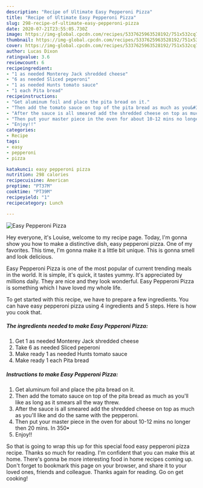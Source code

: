 ```yaml
---
description: "Recipe of Ultimate Easy Pepperoni Pizza"
title: "Recipe of Ultimate Easy Pepperoni Pizza"
slug: 298-recipe-of-ultimate-easy-pepperoni-pizza
date: 2020-07-21T23:55:05.730Z
image: https://img-global.cpcdn.com/recipes/5337625963528192/751x532cq70/easy-pepperoni-pizza-recipe-main-photo.jpg
thumbnail: https://img-global.cpcdn.com/recipes/5337625963528192/751x532cq70/easy-pepperoni-pizza-recipe-main-photo.jpg
cover: https://img-global.cpcdn.com/recipes/5337625963528192/751x532cq70/easy-pepperoni-pizza-recipe-main-photo.jpg
author: Lucas Dixon
ratingvalue: 3.6
reviewcount: 6
recipeingredient:
- "1 as needed Monterey Jack shredded cheese"
- "6 as needed Sliced peperoni"
- "1 as needed Hunts tomato sauce"
- "1 each Pita bread"
recipeinstructions:
- "Get aluminum foil and place the pita bread on it."
- "Then add the tomato sauce on top of the pita bread as much as you&#39;ll like as long as it smears all the way threw."
- "After the sauce is all smeared add the shredded cheese on top as much as you&#39;ll like and do the same with the pepperoni."
- "Then put your master piece in the oven for about 10-12 mins no longer then 20 mins. In 350•"
- "Enjoy!!"
categories:
- Recipe
tags:
- easy
- pepperoni
- pizza

katakunci: easy pepperoni pizza 
nutrition: 298 calories
recipecuisine: American
preptime: "PT37M"
cooktime: "PT39M"
recipeyield: "1"
recipecategory: Lunch

---
```



![Easy Pepperoni Pizza](https://img-global.cpcdn.com/recipes/5337625963528192/751x532cq70/easy-pepperoni-pizza-recipe-main-photo.jpg)

Hey everyone, it's Louise, welcome to my recipe page. Today, I'm gonna show you how to make a distinctive dish, easy pepperoni pizza. One of my favorites. This time, I'm gonna make it a little bit unique. This is gonna smell and look delicious.

Easy Pepperoni Pizza is one of the most popular of current trending meals in the world. It is simple, it's quick, it tastes yummy. It's appreciated by millions daily. They are nice and they look wonderful. Easy Pepperoni Pizza is something which I have loved my whole life.




To get started with this recipe, we have to prepare a few ingredients. You can have easy pepperoni pizza using 4 ingredients and 5 steps. Here is how you cook that.

<!--inarticleads1-->

##### The ingredients needed to make Easy Pepperoni Pizza:

1. Get 1 as needed Monterey Jack shredded cheese
1. Take 6 as needed Sliced peperoni
1. Make ready 1 as needed Hunts tomato sauce
1. Make ready 1 each Pita bread




<!--inarticleads2-->

##### Instructions to make Easy Pepperoni Pizza:

1. Get aluminum foil and place the pita bread on it.
1. Then add the tomato sauce on top of the pita bread as much as you&#39;ll like as long as it smears all the way threw.
1. After the sauce is all smeared add the shredded cheese on top as much as you&#39;ll like and do the same with the pepperoni.
1. Then put your master piece in the oven for about 10-12 mins no longer then 20 mins. In 350•
1. Enjoy!!




So that is going to wrap this up for this special food easy pepperoni pizza recipe. Thanks so much for reading. I'm confident that you can make this at home. There's gonna be more interesting food in home recipes coming up. Don't forget to bookmark this page on your browser, and share it to your loved ones, friends and colleague. Thanks again for reading. Go on get cooking!
